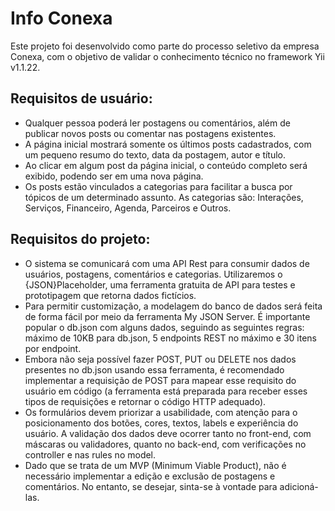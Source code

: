 # Info Conexa

Este projeto foi desenvolvido como parte do processo seletivo da empresa Conexa, com o objetivo de validar o conhecimento técnico no framework Yii v1.1.22.

## Requisitos de usuário:
- Qualquer pessoa poderá ler postagens ou comentários, além de publicar novos posts ou comentar nas postagens existentes.
- A página inicial mostrará somente os últimos posts cadastrados, com um pequeno resumo do texto, data da postagem, autor e título.
- Ao clicar em algum post da página inicial, o conteúdo completo será exibido, podendo ser em uma nova página.
- Os posts estão vinculados a categorias para facilitar a busca por tópicos de um determinado assunto. As categorias são: Interações, Serviços, Financeiro, Agenda, Parceiros e Outros.

## Requisitos do projeto:
- O sistema se comunicará com uma API Rest para consumir dados de usuários, postagens, comentários e categorias. Utilizaremos o {JSON}Placeholder, uma ferramenta gratuita de API para testes e prototipagem que retorna dados fictícios.
- Para permitir customização, a modelagem do banco de dados será feita de forma fácil por meio da ferramenta My JSON Server. É importante popular o db.json com alguns dados, seguindo as seguintes regras: máximo de 10KB para db.json, 5 endpoints REST no máximo e 30 itens por endpoint.
- Embora não seja possível fazer POST, PUT ou DELETE nos dados presentes no db.json usando essa ferramenta, é recomendado implementar a requisição de POST para mapear esse requisito do usuário em código (a ferramenta está preparada para receber esses tipos de requisições e retornar o código HTTP adequado).
- Os formulários devem priorizar a usabilidade, com atenção para o posicionamento dos botões, cores, textos, labels e experiência do usuário. A validação dos dados deve ocorrer tanto no front-end, com máscaras ou validadores, quanto no back-end, com verificações no controller e nas rules no model.
- Dado que se trata de um MVP (Minimum Viable Product), não é necessário implementar a edição e exclusão de postagens e comentários. No entanto, se desejar, sinta-se à vontade para adicioná-las.
